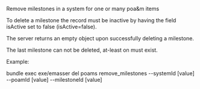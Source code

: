 Remove milestones in a system for one or many poa&m items

To delete a milestone the record must be inactive by having the field isActive set to false (isActive=false).

The server returns an empty object upon successfully deleting a milestone.

The last milestone can not be deleted, at-least on must exist.

Example:

bundle exec exe/emasser del poams remove_milestones --systemId [value] --poamId [value] --milestoneId [value]
